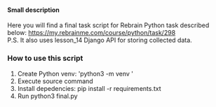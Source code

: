 #### Small description
Here you will find a final task script for Rebrain Python task described below:
https://my.rebrainme.com/course/python/task/298  
P.S. It also uses lesson_14 Django API for storing collected data.

### How to use this script
1) Create Python venv: 'python3 -m venv <myenvname>'
2) Execute source command
3) Install depedencies: pip install -r requirements.txt
4) Run python3 final.py
